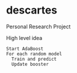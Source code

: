 descartes
=========

Personal Research Project

High level idea
```
Start AdaBoost
For each random model
  Train and predict
  Update booster
```

